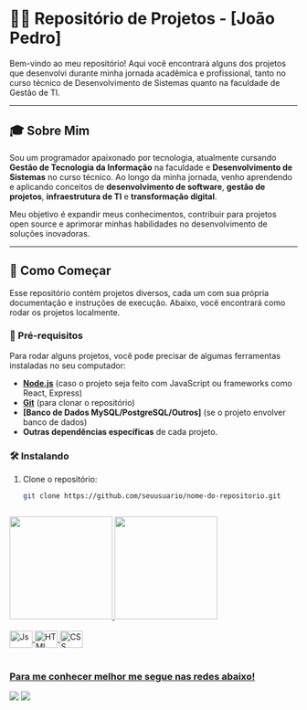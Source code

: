 # 👨‍💻 Repositório de Projetos - [João Pedro]

Bem-vindo ao meu repositório! Aqui você encontrará alguns dos projetos que desenvolvi durante minha jornada acadêmica e profissional, tanto no curso técnico de Desenvolvimento de Sistemas quanto na faculdade de Gestão de TI.

---

## 🎓 Sobre Mim

Sou um programador apaixonado por tecnologia, atualmente cursando **Gestão de Tecnologia da Informação** na faculdade e **Desenvolvimento de Sistemas** no curso técnico. Ao longo da minha jornada, venho aprendendo e aplicando conceitos de **desenvolvimento de software**, **gestão de projetos**, **infraestrutura de TI** e **transformação digital**.

Meu objetivo é expandir meus conhecimentos, contribuir para projetos open source e aprimorar minhas habilidades no desenvolvimento de soluções inovadoras.

---

## 🚀 Como Começar

Esse repositório contém projetos diversos, cada um com sua própria documentação e instruções de execução. Abaixo, você encontrará como rodar os projetos localmente.

### 🔧 Pré-requisitos

Para rodar alguns projetos, você pode precisar de algumas ferramentas instaladas no seu computador:

- **[Node.js](https://nodejs.org/)** (caso o projeto seja feito com JavaScript ou frameworks como React, Express)
- **[Git](https://git-scm.com/)** (para clonar o repositório)
- **[Banco de Dados MySQL/PostgreSQL/Outros]** (se o projeto envolver banco de dados)
- **Outras dependências específicas** de cada projeto.

### 🛠️ Instalando

1. Clone o repositório:

   ```bash
   git clone https://github.com/seuusuario/nome-do-repositorio.git



 <div>
   <a href="https://github.com/JonPer3z">
   <img height="180em" src="https://github-readme-stats.vercel.app/api?username=JonPer3z&show_icons=true&theme=tokyonight&include_all_commits=true&count_private=true"/>
   <img height="180em" src="https://github-readme-stats.vercel.app/api/top-langs/?username=JonPer3z&layout=compact&langs_count=6&theme=tokyonight"/>
</div>
    
<div style="display: inline_block"><br>
  <img align="center" alt="Js" height="30" width="40" src="https://raw.githubusercontent.com/devicons/devicon/master/icons/javascript/javascript-plain.svg">
  <img align="center" alt="HTML" height="30" width="40" src="https://raw.githubusercontent.com/devicons/devicon/master/icons/html5/html5-original.svg">
  <img align="center" alt="CSS" height="30" width="40" src="https://raw.githubusercontent.com/devicons/devicon/master/icons/css3/css3-original.svg">
</div>
 
<br>
 
### Para me conhecer melhor me segue nas redes abaixo!
 
<div>   
  <a href="https://www.instagram.com/jaopedroperez/" target="_blank" rel="noopener noreferrer"><img src="https://img.shields.io/badge/-Instagram-%23E4405F?style=for-the-badge&logo=instagram&logoColor=white" target="_blank"></a>  
  <a href="https://www.linkedin.com/in/jo%C3%A3o-pedro-perez-b964122ab/" target="_blank" rel="noopener noreferrer"><img src="https://img.shields.io/badge/-LinkedIn-%230077B5?style=for-the-badge&logo=linkedin&logoColor=white" target="_blank"></a>  
</div>
